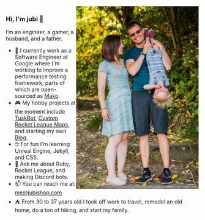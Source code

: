<img align="right" src="https://github.com/jubishop/jubishop/blob/master/family.jpg" alt="Me and my family" width=320px />

### Hi, I'm jubi 👋

I’m an engineer, a gamer, a husband, and a father.  

- 🤖  I currently work as a Software Engineer at Google where I'm working to improve a performance testing framework, parts of which are open-sourced as [Mako](https://github.com/google/mako).
- 🎮  My hobby projects at the moment include [TuskBot](http://jubishop.com/TuskBot/), [Custom Rocket League Maps](https://steamcommunity.com/id/jubishop/myworkshopfiles/), and starting my own [Blog](http://artisanalsoftware.com).
- 🤓  For fun I'm learning Unreal Engine, Jekyll, and CSS.
- 💬  Ask me about Ruby, Rocket League, and making Discord bots.
- 📫  You can reach me at: me@jubishop.com
- ⛺️  From 30 to 37 years old I took off work to travel, remodel an old home, do a ton of hiking, and start my family.
